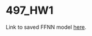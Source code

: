 # 497_HW1

Link to saved FFNN model [here](https://drive.google.com/file/d/1JhyJOzdX5Iw_x4NpYDUdtJYaJtVd-Wsx/view?usp=sharing).
